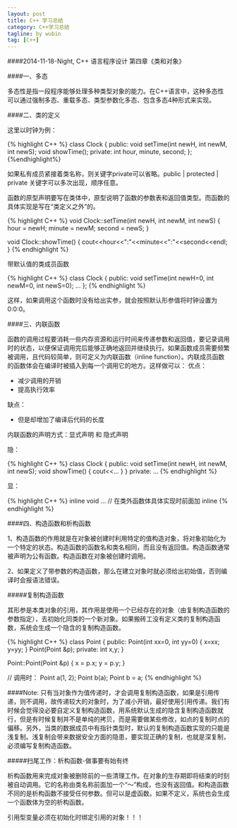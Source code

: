 ```yaml
---
layout: post
title: C++ 学习总结
category: C++学习总结
tagline: by wubin
tag: [C++]
---
```


####2014-11-18-Night, C++ 语言程序设计 第四章《类和对象》

####一、多态

多态性是指一段程序能够处理多种类型对象的能力。在C++语言中，这种多态性可以通过强制多态、重载多态、类型参数化多态、包含多态4种形式来实现。

####二、类的定义

这里以时钟为例：

{% highlight C++ %}
class Clock {
public:
	void setTime(int newH, int newM, int newS);
	void showTime();
private:
	int hour, minute, second;
};
{%endhighlight%}

如果私有成员紧接着类名称，则关键字private可以省略。public | protected | private 关键字可以多次出现，顺序任意。

函数的原型声明要写在类体中，原型说明了函数的参数表和返回值类型。而函数的具体实现是写在“类定义之外”的。


{% highlight C++ %}
void Clock::setTime(int newH, int newM, int newS) {
	hour = newH;
	minute = newM;
	second = newS;
}

void Clock::showTime() {
	cout<<hour<<":"<<minute<<":"<<second<<endl;	
}
{% endhighlight %}

带默认值的类成员函数

{% highlight C++ %}
class Clock {
public:
	void setTime(int newH=0, int newM=0, int newS=0);
	...
};
{% endhighlight %}

这样，如果调用这个函数时没有给出实参，就会按照默认形参值将时钟设置为0:0:0。

####三、内联函数

函数的调用过程要消耗一些内存资源和运行时间来传递参数和返回值，要记录调用时的状态，以便保证调用完后能够正确地返回并继续执行。如果函数成员需要频繁被调用，且代码较简单，则可定义为内联函数（inline function）。内联成员函数的函数体会在编译时被插入到每一个调用它的地方。这样做可以：
优点：

* 减少调用的开销
* 提高执行效率

缺点：

* 但是却增加了编译后代码的长度

内联函数的声明方式：显式声明 和 隐式声明

隐：

{% highlight C++ %}
class Clock {
public:
	void setTime(int newH, int newM, int newS);
	void showTime() {
		cout<<...
	}
}
private:
	...
{% endhighlight %}

显：

{% highlight C++ %}
inline void ... // 在类外函数体具体实现时前面加 inline
{% endhighlight %}

####四、构造函数和析构函数

1、构造函数的作用就是在对象被创建时利用特定的值构造对象，将对象初始化为一个特定的状态。构造函数的函数名和类名相同，而且没有返回值。构造函数通常被声明为公有函数。构造函数在对象被创建时调用。

2、如果定义了带参数的构造函数，那么在建立对象时就必须给出初始值，否则编译时会报语法错误。

#####复制构造函数

其形参是本类对象的引用，其作用是使用一个已经存在的对象（由复制构造函数的参数指定），去初始化同类的一个新对象。如果搬砖工没有定义类的复制构造函数，系统会生成一个隐含的复制构造函数。

{% highlight C++ %}
class Point {
public:
	Point(int xx=0, int yy=0) {
		x=xx;
		y=yy;
	}
	Point(Point &p);
private:
	int x,y;
}

Point::Point(Point &p) {
	x = p.x;
	y = p.y;
}

// 调用时：
Point a(1, 2);
Point b(a);
Point b = a;
{% endhighlight %}

####Note: 只有当对象作为值传递时，才会调用复制构造函数，如果是引用传递，则不调用，故传递较大的对象时，为了减小开销，最好使用引用传递。我们有时候会觉得没必要自定义复制构造函数，用系统默认生成的隐含复制构造函数就行，但是有时候复制并不是单纯的拷贝，而是需要做某些修改，如点的复制时点的偏移。另外，当类的数据成员中有指针类型时，默认的复制构造函数实现的只能是浅复制。浅复制会带来数据安全方面的隐患，要实现正确的复制，也就是深复制，必须编写复制构造函数。

#####扫尾工作：析构函数-做事要有始有终

析构函数用来完成对象被删除前的一些清理工作。在对象的生存期即将结束的时刻被自动调用。它的名称由类名称前面加一个“～”构成，也没有返回值。和构造函数不同的是析构函数不接受任何参数。但可以是虚函数。如果不定义，系统也会生成一个函数体为空的析构函数。

引用型变量必须在初始化时绑定引用的对象！！！

